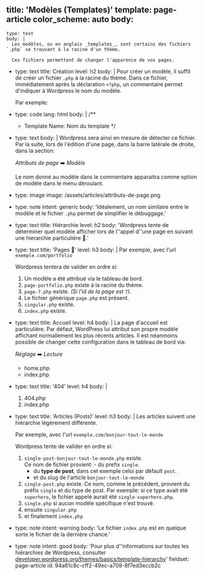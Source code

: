 title: 'Modèles (Templates)'
template: page-article
color_scheme: auto
body:
  -
    type: text
    body: |
      Les modèles, ou en anglais _templates_, sont certains des fichiers `.php` se trouvant à la racine d'un thème.
      
      Ces fichiers permettent de changer l'apparence de vos pages.
  -
    type: text
    title: Création
    level: h2
    body: |
      Pour créer un modèle, il suffit de créer un fichier `.php` à la racine du thème. Dans ce fichier, immédiatement après la déclaration `<?php`, un commentaire permet d'indiquer à Wordpress le nom du&nbsp;modèle.
      
      Par exemple:
  -
    type: code
    lang: html
    body: |
      /**
       * 	Template Name: Nom du template
       */
  -
    type: text
    body: |
      Wordpress sera ainsi en mesure de détecter ce fichier. Par la suite, lors de l'édition d'une page, dans la barre latérale de droite, dans la&nbsp;section:
      
      _Attributs de page_ ➡️ _Modèle_ 
      
      Le nom donné au modèle dans le commentaire apparaitra comme option de modèle dans le menu&nbsp;déroulant.
  -
    type: image
    image: /assets/articles/attributs-de-page.png
  -
    type: note
    intent: generic
    body: 'Idéalement, un nom similaire entre le modèle et le fichier `.php` permet de simplifier le&nbsp;débuggage.'
  -
    type: text
    title: Hiérarchie
    level: h2
    body: 'Wordpress tente de déterminer quel modèle afficher lors de l''appel d''une page en suivant une hierarchie particulière 👑.'
  -
    type: text
    title: 'Pages 📄'
    level: h3
    body: |
      Par exemple, avec l'url `exemple.com/portfolio`
      
      Wordpress tentera de valider en ordre si:
      
      1. Un modèle a été attribué via le <span title="admin">tableau de&nbsp;bord</span>.
      2. `page-portfolio.php` existe à la racine du&nbsp;thème.
      3. `page-7.php` existe. _(Si l'id de la page est&nbsp;`7`)_.
      4. Le fichier générique `page.php` est&nbsp;présent.
      5. `singular.php` existe.
      6. `index.php` existe.
  -
    type: text
    title: Accueil
    level: h4
    body: |
      La page d'accueil est particulière. Par défaut, WordPress lui attribut son propre modèle affichant normallement les plus récents articles. Il est néanmoins possible de changer cette configuration dans le tableau de bord via: 
      
      _Réglage_&nbsp;➡️&nbsp;_Lecture_
      
      - home.php
      - index.php
  -
    type: text
    title: '404'
    level: h4
    body: |
      1. 404.php
      2. index.php
  -
    type: text
    title: 'Articles (Posts)'
    level: h3
    body: |
      Les articles suivent une hiérarchie légèrement différente.
      
      Par exemple, avec l'url `exemple.com/bonjour-tout-le-monde`
      
      Wordpress tente de valider en ordre&nbsp;si:
      
      1. `single-post-bonjour-tout-le-monde.php` existe. <br>Ce nom de fichier&nbsp;provient:
      	- du prefix `single`.
          - du **type de post**, dans cet exemple celui par défault&nbsp;`post`.
          - et du slug de l'article `bonjour-tout-le-monde`
      2. `single-post.php` existe. Ce nom, comme le précédent, provient du préfix `single` et du type de post. Par exemple: si ce type avait été `superhero`, le fichier appelé aurait été&nbsp;`single-superhero.php`.
      3. `single.php` si aucun modèle spécifique n'est&nbsp;trouvé.
      4. ensuite `singular.php`
      5. et finalement&nbsp;`index.php`
  -
    type: note
    intent: warning
    body: 'Le fichier `index.php` est en quelque sorte le fichier de la dernière chance.'
  -
    type: note
    intent: good
    body: 'Pour plus d''informations sur toutes les hiérarchies de Wordpress, consulter [developer.wordpress.org/themes/basics/template-hierarchy](https://developer.wordpress.org/themes/basics/template-hierarchy/)'
fieldset: page-article
id: 94a61c8c-cff2-49ec-a709-8f7ed3eccb2c
